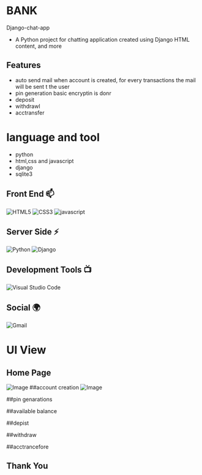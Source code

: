 # BANK


  Django-chat-app
- A Python project for chatting application created using Django HTML content, and more 

 
## Features
- auto send mail when account is created, for every transactions the mail will be sent t the user
- pin generation basic encryptin is donr
-  deposit
-  withdrawl
-  acctransfer

  
# language and tool
- python
- html,css and javascript
- django
- sqlite3

## Front End 📫

![HTML5](https://img.shields.io/badge/html5-%23E34F26.svg?style=for-the-badge&logo=html5&logoColor=white)
![CSS3](https://img.shields.io/badge/css3-%231572B6.svg?style=for-the-badge&logo=css3&logoColor=white)
![javascript](https://img.shields.io/badge/JavaScript-F7DF1E?style=for-the-badge&logo=javascript&logoColor=black)




## Server Side ⚡
![Python](https://img.shields.io/badge/python-3670A0?style=for-the-badge&logo=python&logoColor=ffdd54)
![Django](https://img.shields.io/badge/django-%23092E20.svg?style=for-the-badge&logo=django&logoColor=white)


## Development Tools 📺

![Visual Studio Code](https://img.shields.io/badge/Visual%20Studio%20Code-0078d7.svg?style=for-the-badge&logo=visual-studio-code&logoColor=white)
## Social 🌍

![Gmail](https://img.shields.io/badge/Gmail-D14836?style=for-the-badge&logo=gmail&logoColor=white)



# UI View

## Home Page
![Image](https://github.com/user-attachments/assets/c6d7d870-7465-44dc-b9f1-7cb992ff1dba)
##account creation
![Image](https://github.com/user-attachments/assets/23869b38-f7dc-4e36-b696-2156405ff9ee)

##pin genarations

##available balance

##depist

##withdraw

##acctrancefore


## Thank You







